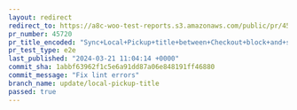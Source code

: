 ```yaml
---
layout: redirect
redirect_to: https://a8c-woo-test-reports.s3.amazonaws.com/public/pr/45720/e2e/index.html
pr_number: 45720
pr_title_encoded: "Sync+Local+Pickup+title+between+Checkout+block+and+shipping+settings+UI+and+vice%2Fversa"
pr_test_type: e2e
last_published: "2024-03-21 11:04:14 +0000"
commit_sha: 1abbf63962f1c5e6a91dd87a06e848191ff46880
commit_message: "Fix lint errors"
branch_name: update/local-pickup-title
passed: true
---
```


